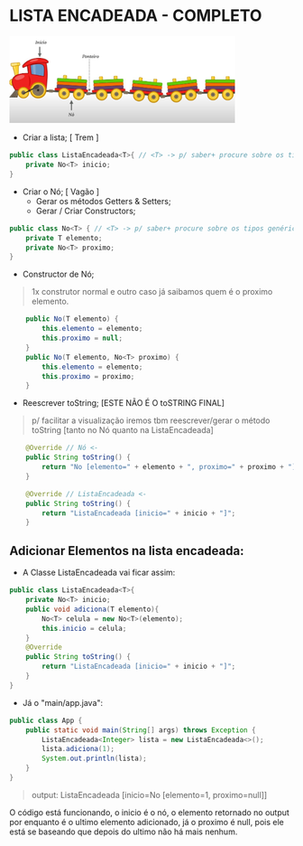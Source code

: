 # LISTA ENCADEADA - COMPLETO

<img src="loianeexemplo.jpg" alt="loianeexemplo" width="400"/>

* Criar a lista; [ Trem ]
````java
public class ListaEncadeada<T>{ // <T> -> p/ saber+ procure sobre os tipos genéricos do java.
    private No<T> inicio;
}
````
* Criar o Nó; [ Vagão ]
    * Gerar os métodos Getters & Setters;
    * Gerar / Criar Constructors;

````java
public class No<T> { // <T> -> p/ saber+ procure sobre os tipos genéricos do java.
    private T elemento;
    private No<T> proximo;
}
````
* Constructor de Nó;

> 1x construtor normal e outro caso já saibamos quem é o proximo elemento.
````java
    public No(T elemento) {
        this.elemento = elemento;
        this.proximo = null;
    }
    public No(T elemento, No<T> proximo) {
        this.elemento = elemento;
        this.proximo = proximo;
    }

````
* Reescrever toString; [ESTE NÃO É O toSTRING FINAL]
> p/ facilitar a visualização iremos tbm reescrever/gerar o método toString [tanto no Nó quanto na ListaEncadeada]

````java
    @Override // Nó <-
    public String toString() {
        return "No [elemento=" + elemento + ", proximo=" + proximo + "]";
    }
````
````java
    @Override // ListaEncadeada <-
    public String toString() {
        return "ListaEncadeada [inicio=" + inicio + "]";
    }
````

## Adicionar Elementos na lista encadeada:
* A Classe ListaEncadeada vai ficar assim: 
````java
public class ListaEncadeada<T>{
    private No<T> inicio;
    public void adiciona(T elemento){
        No<T> celula = new No<T>(elemento);
        this.inicio = celula;
    }
    @Override
    public String toString() {
        return "ListaEncadeada [inicio=" + inicio + "]";
    }    
}
````
* Já o "main/app.java":

````java
public class App {
    public static void main(String[] args) throws Exception {
        ListaEncadeada<Integer> lista = new ListaEncadeada<>();
        lista.adiciona(1);
        System.out.println(lista);
    }
}
````
> output:  ListaEncadeada [inicio=No [elemento=1, proximo=null]]

O código está funcionando, o inicio é o nó, o elemento retornado no output por enquanto é o ultimo elemento adicionado, já o proximo é null, pois ele está se baseando que depois do ultimo não há mais nenhum.


